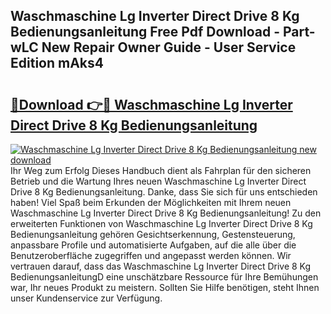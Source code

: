 ## Waschmaschine Lg Inverter Direct Drive 8 Kg Bedienungsanleitung Free Pdf Download - Part-wLC New Repair Owner Guide - User Service Edition mAks4

# <h2><a href="http://df2r4o.blite.top/?on=Waschmaschine+Lg+Inverter+Direct+Drive+8+Kg+Bedienungsanleitung">🔗Download 👉🔴 Waschmaschine Lg Inverter Direct Drive 8 Kg Bedienungsanleitung</a></h2>

[![Waschmaschine Lg Inverter Direct Drive 8 Kg Bedienungsanleitung new download](https://i.imgur.com/lujVjoI.png)](http://df2r4o.blite.top/?on=Waschmaschine+Lg+Inverter+Direct+Drive+8+Kg+Bedienungsanleitung)
Ihr Weg zum Erfolg Dieses Handbuch dient als Fahrplan für den sicheren Betrieb und die Wartung Ihres neuen Waschmaschine Lg Inverter Direct Drive 8 Kg Bedienungsanleitung. Danke, dass Sie sich für uns entschieden haben! Viel Spaß beim Erkunden der Möglichkeiten mit Ihrem neuen Waschmaschine Lg Inverter Direct Drive 8 Kg Bedienungsanleitung! Zu den erweiterten Funktionen von Waschmaschine Lg Inverter Direct Drive 8 Kg Bedienungsanleitung gehören Gesichtserkennung, Gestensteuerung, anpassbare Profile und automatisierte Aufgaben, auf die alle über die Benutzeroberfläche zugegriffen und angepasst werden können. Wir vertrauen darauf, dass das Waschmaschine Lg Inverter Direct Drive 8 Kg BedienungsanleitungD eine unschätzbare Ressource für Ihre Bemühungen war, Ihr neues Produkt zu meistern. Sollten Sie Hilfe benötigen, steht Ihnen unser Kundenservice zur Verfügung.
